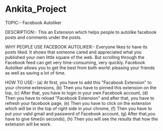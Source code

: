 # Ankita_Project

TOPIC:- Facebook Autoliker

DESCRIPTION:- This an Extension which helps people to autolike facebook posts and comments under the posts.

WHY PEOPLE USE FACEBOOK AUTOLIKER:- Everyone likes to have its posts liked. It shows that someone cared and appreciated what you published your own little square of the web.
                                    But scrolling through the Facebook feed can get very time-consuming, very quickly. Facebook Autoliker allows you to get the best from both
                                    world: pleasing your friends as well as saving a lot of time.

HOW TO USE:- (a) At first, you have to add this "Facabook Extension" to your chrome extensions,
             (b) Then you have to pinned this extension on the top,
             (c) After that, you have to login in your own Facebook account,
             (d) Then you have to reload "Facebook Extension" and after that, you have to refresh your facebook page,
             (e) Then you have to click on the extension which will be in the top of right side in your chrome,
             (f) Then you have to put your valid gmail and password of Facebook account,
             (g) After that,you have to give time(in seconds),
             (h) Then you will see the results that how the extension will be work.
